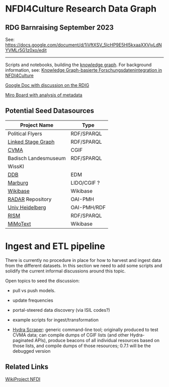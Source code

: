 # NFDI4Culture Research Data Graph

## RDG Barnraising September 2023

See: https://docs.google.com/document/d/1iVftXSV_5lcHP9E5Hl5kxaaXXVjyLdNYVMLr5G1z0xo/edit

---

Scripts and notebooks, building the [knowledge graph](https://docs.nfdi4culture.de/ta7-report-2022/services-and-resources/knowledge-graph). For background information, see: [Knowledge Graph-basierte Forschungsdatenintegration in NFDI4Culture](https://zenodo.org/record/7748740)

[Google Doc with discussion on the RDIG](https://docs.google.com/document/d/1YhT8DZqs4boTLPHFuQL4WXLe7M47f6m61ci0CclCafo/edit)

[Miro Board with analysis of metadata](https://miro.com/app/board/uXjVMToHGSI=/)

## Potential Seed Datasources

| Project Name                    | Type        |
| ------------------------------- | ----------- |
| Political Flyers                | RDF/SPARQL  |
| [Linked Stage Graph](/slod/)    | RDF/SPARQL  |
| [CVMA](/CGIF/)                  | CGIF        |
| Badisch Landesmuseum            | RDF/SPARQL  |
| WissKI                          |             |
| [DDB](/DDB/)                    | EDM         |
| [Marburg](/marburg/)            | LIDO/CGIF ? |
| [Wikibase](/wikibase/)          | Wikibase    |
| [RADAR](/RADAR/) Repository     | OAI-PMH     |
| [Univ Heidelberg](/heidelberg/) | OAI-PMH/RDF |
| [RISM](/rism/)                  | RDF/SPARQL  |
| [MiMoText](/mimotext/)          | Wikibase    |

# Ingest and ETL pipeline

There is currently no procedure in place for how to harvest and ingest data from the different datasets.
In this section we need to add some scripts and solidify the current informal discussions around this topic.

Open topics to seed the discussion:

- pull vs push models.

- update frequencies

- portal-steered data discovery (via ISIL codes?)

- example scripts for ingest/transformation

- [Hydra Scraper](https://gitlab.rlp.net/adwmainz/digicademy/cvma/hydra-scraper): generic command-line tool; originally produced to test CVMA data; can compile dumps of CGIF lists (and other Hydra-paginated APIs), produce beacons of all individual resources based on those lists, and compile dumps of those resources; 0.7.1 will be the debugged version

## Related Links

[WikiProject NFDI](https://www.wikidata.org/wiki/Wikidata:WikiProject_NFDI)
